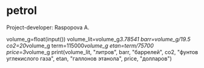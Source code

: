 # petrol
Project-developer: Raspopova A.

volume_g=float(input())
volume_lit=volume_g*3.78541
barr=volume_g/19.5
co2=20*volume_g
term=115000*volume_g
etan=term/75700
price=3*volume_g
print(volume_lit, "литров", barr, "баррелей", co2, "фунтов углекислого газа", etan, "галлонов этанола", price, "долларов")
